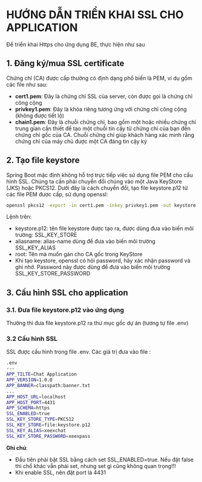 # HƯỚNG DẪN TRIỂN KHAI SSL CHO APPLICATION

Để triển khai Https cho ứng dụng BE, thực hiện như sau

## 1. Đăng ký/mua SSL certificate

Chứng chỉ (CA) được cấp thường có định dạng phổ biến là PEM, ví dụ gồm các file như sau:

- **cert1.pem**: Đây là chứng chỉ SSL của server, còn được gọi là chứng chỉ công cộng
- **privkey1.pem**: Đây là khóa riêng tương ứng với chứng chỉ công cộng (không được tiết lộ)
- **chain1.pem**: Đây là chuỗi chứng chỉ, bao gồm một hoặc nhiều chứng chỉ trung gian cần thiết để tạo một chuỗi tin cậy từ chứng chỉ của bạn đến chứng chỉ gốc của CA. Chuỗi chứng chỉ giúp khách hàng xác minh rằng chứng chỉ của máy chủ được một CA đáng tin cậy ký

## 2. Tạo file keystore

Spring Boot mặc định không hỗ trợ trực tiếp việc sử dụng file PEM cho cấu hình SSL. Chúng ta cần phải chuyển đổi chúng vào một Java KeyStore (JKS) hoặc PKCS12. Dưới đây là cách chuyển đổi, tạo file keystore.p12 từ các file PEM được cấp, sử dụng openssl:

```bash
openssl pkcs12 -export -in cert1.pem -inkey privkey1.pem -out keystore.p12 -name aliasname -CAfile chain1.pem -caname root
```

Lệnh trên:

- keystore.p12: tên file keystore được tạo ra, được dùng đưa vào biến môi trường: SSL_KEY_STORE
- aliasname: alias-name dùng để đưa vào biến môi trường SSL_KEY_ALIAS
- root: Tên mà muốn gán cho CA gốc trong KeyStore
- Khi tạo keystore, openssl có hỏi password, hãy xác nhận password và ghi nhớ. Password này được dùng để đưa vào biến môi trường SSL_KEY_STORE_PASSWORD

## 3. Cấu hình SSL cho application

### 3.1. Đưa file keystore.p12 vào ứng dụng

Thường thì đưa file keystore.p12 ra thư mục gốc dự án (tương tự file .env)

### 3.2 Cấu hình SSL

SSL được cấu hình trong file .env. Các giá trị đưa vào file :

```bash
.env
---
APP_TILTE=Chat Application
APP_VERSION=1.0.0
APP_BANNER=classpath:banner.txt
...
APP_HOST_URL=localhost
APP_HOST_PORT=4431
APP_SCHEMA=https
SSL_ENABLED=true
SSL_KEY_STORE_TYPE=PKCS12
SSL_KEY_STORE=file:keystore.p12
SSL_KEY_ALIAS=xeexchat
SSL_KEY_STORE_PASSWORD=xeexpass
```

**Ghi chú**:

- Đầu tiên phải bật SSL bằng cách set SSL_ENABLED=true. Nếu đặt false thì chổ khác vẫn phải set, nhưng set gì cũng không quan trọng!!!
- Khi enable SSL, nên đặt port là 4431